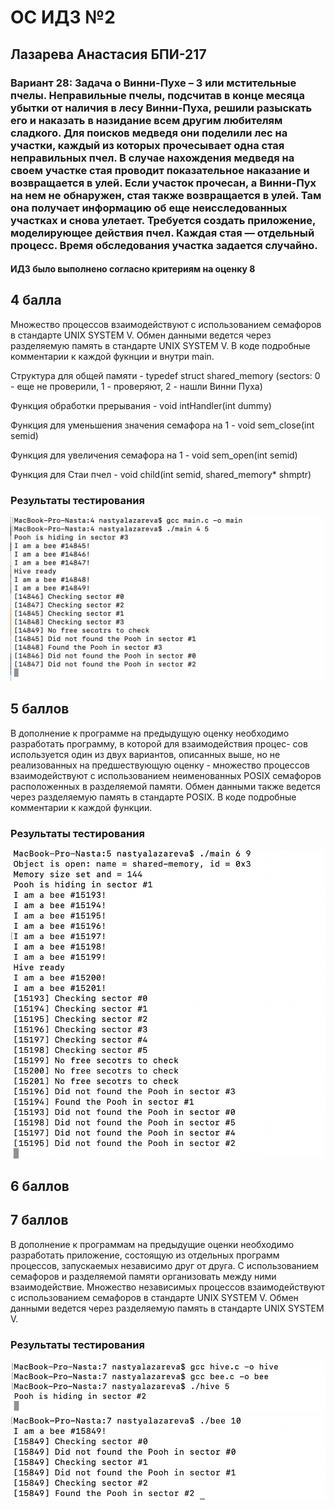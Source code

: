 # ОС ИДЗ №2
## Лазарева Анастасия БПИ-217
### Вариант 28: Задача о Винни-Пухе – 3 или мстительные пчелы. Неправильные пчелы, подсчитав в конце месяца убытки от наличия в лесу Винни-Пуха, решили разыскать его и наказать в назидание всем другим любителям сладкого. Для поисков медведя они поделили лес на участки, каждый из которых прочесывает одна стая неправильных пчел. В случае нахождения медведя на своем участке стая проводит показательное наказание и возвращается в улей. Если участок прочесан, а Винни-Пух на нем не обнаружен, стая также возвращается в улей. Там она получает информацию об еще неисследованных участках и снова улетает. Требуется создать приложение, моделирующее действия пчел. Каждая стая — отдельный процесс. Время обследования участка задается случайно.

#### ИДЗ было выполнено согласно критериям на оценку 8

## 4 балла 

Множество процессов взаимодействуют с использованием семафоров в стандарте UNIX SYSTEM V. Обмен данными ведется через разделяемую память в стандарте UNIX SYSTEM V. В коде подробные комментарии к каждой фукнции и внутри main.

Структура для общей памяти - typedef struct shared_memory (sectors: 0 - еще не проверили, 1 - проверяют, 2 - нашли Винни Пуха)

Функция обработки прерывания - void intHandler(int dummy)

Функция для уменьшения значения семафора на 1 - void sem_close(int semid)

Функция для увеличения семафора на 1 - void sem_open(int semid)

Функция для Стаи пчел - void child(int semid, shared_memory* shmptr)
### Результаты тестирования
![img](/4/image1.png)

## 5 баллов

В дополнение к программе на предыдущую оценку необходимо разработать программу, в которой для взаимодействия процес- сов используется один из двух вариантов, описанных выше, но не реализованных на предшествующую оценку - множество процессов взаимодействуют с использованием неименованных POSIX семафоров расположенных в разделяемой памяти. Обмен данными также ведется через разделяемую память в стандарте POSIX. В коде подробные комментарии к каждой функции.

### Результаты тестирования
![img](/5/image2.png)

## 6 баллов



## 7 баллов

В дополнение к программам на предыдущие оценки необходимо разработать приложение, состоящую из отдельных программ процессов, запускаемых независимо друг от друга. С использованием семафоров и разделяемой памяти организовать между ними взаимодействие. Множество независимых процессов взаимодействуют с использованием семафоров в стандарте UNIX SYSTEM V. Обмен данными ведется через разделяемую память в стандарте UNIX SYSTEM V.

### Результаты тестирования
![img](/7/image4.png)
![img](/7/image3.png)


